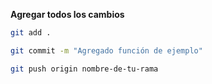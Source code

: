 **Agregar  todos los cambios**



```bash
git add .
```


```bash
git commit -m "Agregado función de ejemplo"
```




```bash
git push origin nombre-de-tu-rama
```
